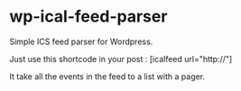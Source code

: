 # wp-ical-feed-parser

Simple ICS feed parser for Wordpress.

Just use this shortcode in your post : [icalfeed url="http://<my-feed-url>"]

It take all the events in the feed to a list with a pager.